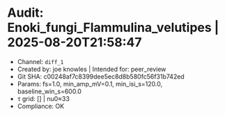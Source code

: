 # Audit: Enoki_fungi_Flammulina_velutipes | 2025-08-20T21:58:47
- Channel: `diff_1`
- Created by: joe knowles | Intended for: peer_review
- Git SHA: c00248af7c8399dee5ec8d8b580fc56f31b742ed
- Params: fs=1.0, min_amp_mV=0.1, min_isi_s=120.0, baseline_win_s=600.0
- τ grid: [] | nu0≈33
- Compliance: OK